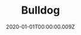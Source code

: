 ---
title: Bulldog
description: "Traditional Portrait - Charcoal"
date: "2020-01-01T00:00:00.009Z"
category: sketchwork
preview: "/img/projects/sketchwork/completed/9-prev.jpg"
images: [
    "sketchwork/completed/9.jpg"
    ]
---